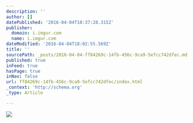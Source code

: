 ```yaml
---
description: ''
author: []
datePublished: '2016-04-04T18:37:28.315Z'
publisher:
  domain: i.imgur.com
  name: i.imgur.com
dateModified: '2016-04-04T18:02:55.569Z'
title: ''
sourcePath: _posts/2016-04-04-ff84269c-14fb-456c-9ca9-5efcc742dfec.md
published: true
inFeed: true
hasPage: true
inNav: false
url: ff84269c-14fb-456c-9ca9-5efcc742dfec/index.html
_context: 'http://schema.org'
_type: Article

---
```

![](http://i.imgur.com/cFGrLhp.jpg)